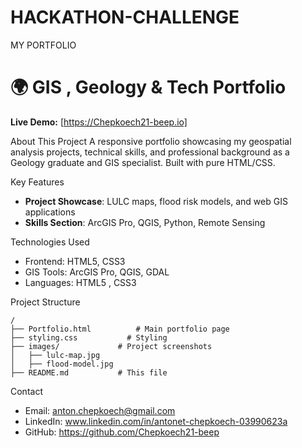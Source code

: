 # HACKATHON-CHALLENGE
MY PORTFOLIO
# 🌍 GIS , Geology & Tech Portfolio

**Live Demo:** [https://Chepkoech21-beep.io]

About This Project
A responsive portfolio showcasing my geospatial analysis projects, technical skills, and professional background as a Geology graduate and GIS specialist. Built with pure HTML/CSS.

 Key Features
- **Project Showcase**: LULC maps, flood risk models, and web GIS applications  
- **Skills Section**: ArcGIS Pro, QGIS, Python, Remote Sensing  

 Technologies Used
- Frontend: HTML5, CSS3  
- GIS Tools: ArcGIS Pro, QGIS, GDAL  
- Languages: HTML5 , CSS3  

 Project Structure
```
/
├── Portfolio.html          # Main portfolio page
├── styling.css           # Styling
├── images/             # Project screenshots
│   ├── lulc-map.jpg
│   ├── flood-model.jpg
├── README.md           # This file
```
 Contact
- Email: anton.chepkoech@gmail.com 
- LinkedIn: www.linkedin.com/in/antonet-chepkoech-03990623a 
- GitHub: https://github.com/Chepkoech21-beep  


